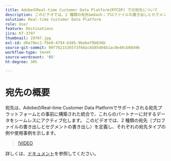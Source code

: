 ```yaml
---
title: AdobeのReal-time Customer Data Platform(RTCDP) での宛先について
description: このビデオでは、2 種類の宛先&mdash；プロファイルの書き出しとセグメントの書き出し&mdash を定義し、それぞれの宛先タイプの例や使用例を示します。
solution: Real-time Customer Data Platform
role: User
feature: Destinations
jira: KT-3797
thumbnail: 29707.jpg
exl-id: d6e78ec2-f9e0-4794-b585-9bebef9b036b
source-git-commit: 90f7621536573f60ac6585404b1ac0e49cb08496
workflow-type: tm+mt
source-wordcount: '95'
ht-degree: 30%

---
```


# 宛先の概要

宛先は、AdobeのReal-time Customer Data Platformでサポートされる宛先プラットフォームとの事前に構築された統合で、これらのパートナーに対するデータをシームレスにアクティブ化します。 このビデオでは、2 種類の宛先（プロファイルの書き出しとセグメントの書き出し）を定義し、それぞれの宛先タイプの例や使用事例を示します。

>[!VIDEO](https://video.tv.adobe.com/v/29707?quality=12&learn=on)

詳しくは、[ドキュメント](https://experienceleague.adobe.com/docs/experience-platform/rtcdp/destinations/destinations-overview.html)を参照してください。


